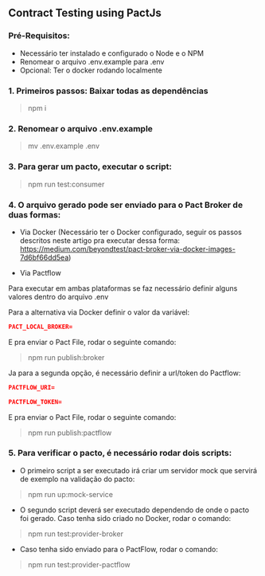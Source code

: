 ## Contract Testing using PactJs

### Pré-Requisitos:

* Necessário ter instalado e configurado o Node e o NPM
* Renomear o arquivo .env.example para .env 
* Opcional: Ter o docker rodando localmente

### 1. Primeiros passos: Baixar todas as dependências

> npm i

### 2. Renomear o arquivo .env.example

> mv .env.example .env

### 3. Para gerar um pacto, executar o script:

> npm run test:consumer

### 4. O arquivo gerado pode ser enviado para o Pact Broker de duas formas:

* Via Docker (Necessário ter o Docker configurado, seguir os passos descritos neste artigo pra executar dessa forma: https://medium.com/beyondtest/pact-broker-via-docker-images-7d6bf66dd5ea)

* Via Pactflow

Para executar em ambas plataformas se faz necessário definir alguns valores dentro do arquivo .env

Para a alternativa via Docker definir o valor da variável:

```json
PACT_LOCAL_BROKER=
```
E pra enviar o Pact File, rodar o seguinte comando:

> npm run publish:broker

Ja para a segunda opção, é necessário definir a url/token do Pactflow:

```json
PACTFLOW_URI=

PACTFLOW_TOKEN=
```

E pra enviar o Pact File, rodar o seguinte comando:

> npm run publish:pactflow

### 5. Para verificar o pacto, é necessário rodar dois scripts:

* O primeiro script a ser executado irá criar um servidor mock que servirá de exemplo na validação do pacto:

> npm run up:mock-service

* O segundo script deverá ser executado dependendo de onde o pacto foi gerado. Caso tenha sido criado no Docker, rodar o comando:

> npm run test:provider-broker

* Caso tenha sido enviado para o PactFlow, rodar o comando:

> npm run test:provider-pactflow